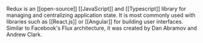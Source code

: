 
Redux is an [[open-source]] [[JavaScript]] and [[Typescript]] library for managing and centralizing application state. It is most commonly used with libraries such as [[React.js]] or [[Angular]] for building user interfaces. Similar to Facebook's Flux architecture, it was created by Dan Abramov and Andrew Clark.